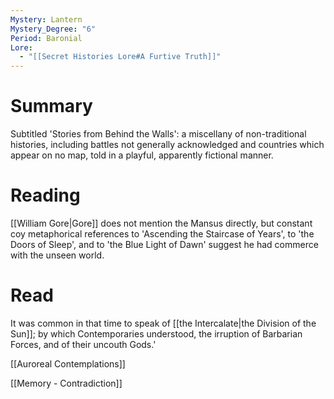 ```yaml
---
Mystery: Lantern
Mystery_Degree: "6"
Period: Baronial
Lore:
  - "[[Secret Histories Lore#A Furtive Truth]]"
---
```

# Summary
Subtitled 'Stories from Behind the Walls': a miscellany of non-traditional histories, including battles not generally acknowledged and countries which appear on no map, told in a playful, apparently fictional manner.
# Reading
[[William Gore|Gore]] does not mention the Mansus directly, but constant coy metaphorical references to 'Ascending the Staircase of Years', to 'the Doors of Sleep', and to 'the Blue Light of Dawn' suggest he had commerce with the unseen world.
# Read
It was common in that time to speak of [[the Intercalate|the Division of the Sun]]; by which Contemporaries understood, the irruption of Barbarian Forces, and of their uncouth Gods.'

[[Auroreal Contemplations]]

[[Memory - Contradiction]]
